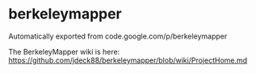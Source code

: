 # berkeleymapper
Automatically exported from code.google.com/p/berkeleymapper

The BerkeleyMapper wiki is here: https://github.com/jdeck88/berkeleymapper/blob/wiki/ProjectHome.md

